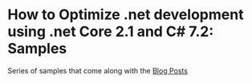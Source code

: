 # How to Optimize .net development using .net Core 2.1 and C# 7.2: Samples

Series of samples that come along with the [Blog Posts](http://loicbaumann.fr/en/category/pro/dev/net-core/optimize/)
